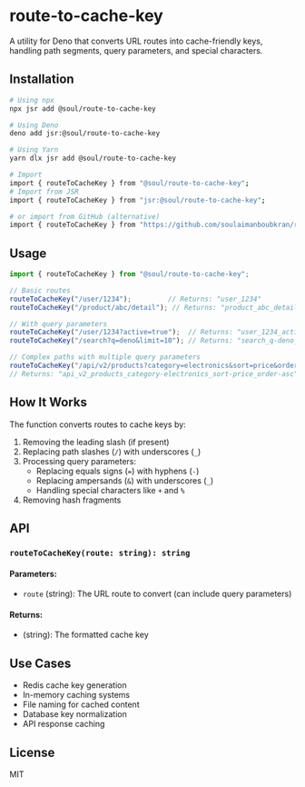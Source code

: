 # route-to-cache-key

A utility for Deno that converts URL routes into cache-friendly keys, handling path segments, query parameters, and special characters.

## Installation

```bash
# Using npx
npx jsr add @soul/route-to-cache-key

# Using Deno
deno add jsr:@soul/route-to-cache-key

# Using Yarn
yarn dlx jsr add @soul/route-to-cache-key

```

```bash
# Import 
import { routeToCacheKey } from "@soul/route-to-cache-key";
# Import from JSR
import { routeToCacheKey } from "jsr:@soul/route-to-cache-key";

# or import from GitHub (alternative)
import { routeToCacheKey } from "https://github.com/soulaimanboubkran/route-to-cache-key/blob/main/mod.ts";
```

## Usage

```typescript
import { routeToCacheKey } from "@soul/route-to-cache-key";

// Basic routes
routeToCacheKey("/user/1234");         // Returns: "user_1234"
routeToCacheKey("/product/abc/detail"); // Returns: "product_abc_detail"

// With query parameters
routeToCacheKey("/user/1234?active=true");  // Returns: "user_1234_active-true"
routeToCacheKey("/search?q=deno&limit=10"); // Returns: "search_q-deno_limit-10"

// Complex paths with multiple query parameters
routeToCacheKey("/api/v2/products?category=electronics&sort=price&order=asc");
// Returns: "api_v2_products_category-electronics_sort-price_order-asc"
```

## How It Works

The function converts routes to cache keys by:
1. Removing the leading slash (if present)
2. Replacing path slashes (`/`) with underscores (`_`)
3. Processing query parameters:
   - Replacing equals signs (`=`) with hyphens (`-`)
   - Replacing ampersands (`&`) with underscores (`_`)
   - Handling special characters like `+` and `%`
4. Removing hash fragments

## API

### `routeToCacheKey(route: string): string`

#### Parameters:
- `route` (string): The URL route to convert (can include query parameters)

#### Returns:
- (string): The formatted cache key

## Use Cases

- Redis cache key generation
- In-memory caching systems
- File naming for cached content
- Database key normalization
- API response caching

## License

MIT

